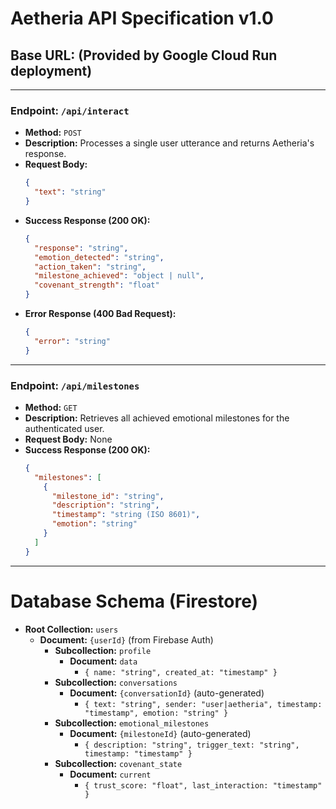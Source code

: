# Aetheria API Specification v1.0

## Base URL: (Provided by Google Cloud Run deployment)

---

### **Endpoint: `/api/interact`**

* **Method:** `POST`
* **Description:** Processes a single user utterance and returns Aetheria's response.
* **Request Body:**
    ```json
    {
      "text": "string"
    }
    ```
* **Success Response (200 OK):**
    ```json
    {
      "response": "string",
      "emotion_detected": "string",
      "action_taken": "string",
      "milestone_achieved": "object | null",
      "covenant_strength": "float"
    }
    ```
* **Error Response (400 Bad Request):**
    ```json
    {
      "error": "string"
    }
    ```

---

### **Endpoint: `/api/milestones`**

* **Method:** `GET`
* **Description:** Retrieves all achieved emotional milestones for the authenticated user.
* **Request Body:** None
* **Success Response (200 OK):**
    ```json
    {
      "milestones": [
        {
          "milestone_id": "string",
          "description": "string",
          "timestamp": "string (ISO 8601)",
          "emotion": "string"
        }
      ]
    }
    ```

---
# Database Schema (Firestore)

* **Root Collection:** `users`
    * **Document:** `{userId}` (from Firebase Auth)
        * **Subcollection:** `profile`
            * **Document:** `data`
                * `{ name: "string", created_at: "timestamp" }`
        * **Subcollection:** `conversations`
            * **Document:** `{conversationId}` (auto-generated)
                * `{ text: "string", sender: "user|aetheria", timestamp: "timestamp", emotion: "string" }`
        * **Subcollection:** `emotional_milestones`
            * **Document:** `{milestoneId}` (auto-generated)
                * `{ description: "string", trigger_text: "string", timestamp: "timestamp" }`
        * **Subcollection:** `covenant_state`
             * **Document:** `current`
                * `{ trust_score: "float", last_interaction: "timestamp" }`